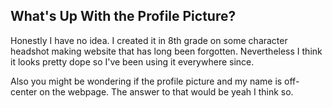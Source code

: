 ## What's Up With the Profile Picture?

Honestly I have no idea. I created it in 8th grade on some character headshot making website that has long been forgotten. Nevertheless I think it looks pretty dope so I've been using it everywhere since.

Also you might be wondering if the profile picture and my name is off-center on the webpage. The answer to that would be yeah I think so.